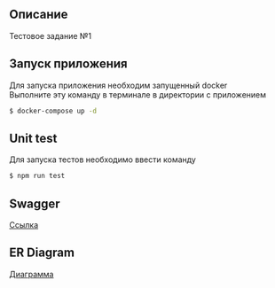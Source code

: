 ## Описание

Тестовое задание №1

## Запуск приложения

Для запуска приложения необходим запущенный docker\
Выполните эту команду в терминале в директории с приложением

```bash
$ docker-compose up -d
```

## Unit test

Для запуска тестов необходимо ввести команду

```bash
$ npm run test
```

## Swagger

[Ссылка](http://localhost:3000/api)

## ER Diagram

[Диаграмма](https://drive.google.com/file/d/1acInKi7XqfHIpbBdehZA-s3c7nPYsiuy/view?usp=sharing)
